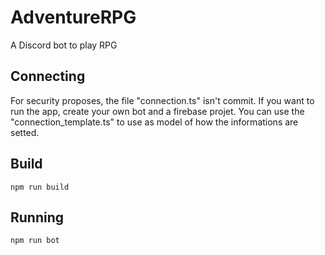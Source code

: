 # AdventureRPG

A Discord bot to play RPG

## Connecting

For security proposes, the file "connection.ts" isn't commit. If you want to run the app, create your own bot and a firebase projet.
You can use the "connection_template.ts" to use as model of how the informations are setted.

## Build

```shell
npm run build
```

## Running

```shell
npm run bot
```
